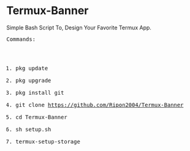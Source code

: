 # Termux-Banner
Simple Bash Script To, Design Your Favorite Termux App. <pre>
Commands:
1. pkg update
2. pkg upgrade
3. pkg install git
4. git clone https://github.com/Ripon2004/Termux-Banner
5. cd Termux-Banner
6. sh setup.sh
7. termux-setup-storage

 
